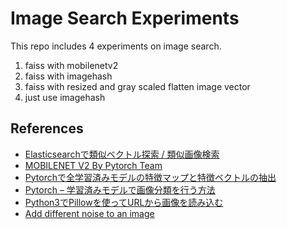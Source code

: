 # Image Search Experiments

This repo includes 4 experiments on image search.

1. faiss with mobilenetv2
1. faiss with imagehash
1. faiss with resized and gray scaled flatten image vector
1. just use imagehash


## References

* [Elasticsearchで類似ベクトル探索 / 類似画像検索](https://qiita.com/kumonkumon/items/a18b157f1888f1edd8f2)
* [MOBILENET V2 By Pytorch Team](https://pytorch.org/hub/pytorch_vision_mobilenet_v2/)
* [Pytorchで全学習済みモデルの特徴マップと特徴ベクトルの抽出](https://tzmi.hatenablog.com/entry/2020/01/27/001036#MobileNet)
* [Pytorch – 学習済みモデルで画像分類を行う方法](https://pystyle.info/pytorch-how-to-use-pretrained-model/)
* [Python3でPillowを使ってURLから画像を読み込む](https://qiita.com/zabeth129/items/b355ebfc82d38bc49778)
* [Add different noise to an image](https://theailearner.com/2019/05/07/add-different-noise-to-an-image/)
